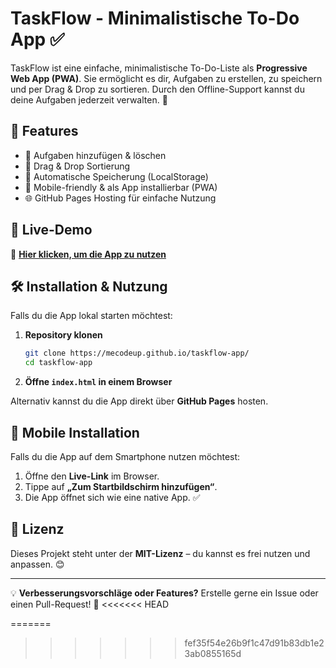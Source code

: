 # TaskFlow - Minimalistische To-Do App ✅

TaskFlow ist eine einfache, minimalistische To-Do-Liste als **Progressive Web App (PWA)**. Sie ermöglicht es dir, Aufgaben zu erstellen, zu speichern und per Drag & Drop zu sortieren. Durch den Offline-Support kannst du deine Aufgaben jederzeit verwalten. 🚀

## 📌 Features
- 📝 Aufgaben hinzufügen & löschen
- 📌 Drag & Drop Sortierung
- 💾 Automatische Speicherung (LocalStorage)
- 📱 Mobile-friendly & als App installierbar (PWA)
- 🌐 GitHub Pages Hosting für einfache Nutzung

## 🚀 Live-Demo
🔗 **[Hier klicken, um die App zu nutzen](https://mecodeup.github.io/taskflow-app/)**

## 🛠 Installation & Nutzung
Falls du die App lokal starten möchtest:

1. **Repository klonen**
   ```bash
   git clone https://mecodeup.github.io/taskflow-app/
   cd taskflow-app
   ```
2. **Öffne `index.html` in einem Browser**

Alternativ kannst du die App direkt über **GitHub Pages** hosten.

## 📲 Mobile Installation
Falls du die App auf dem Smartphone nutzen möchtest:
1. Öffne den **Live-Link** im Browser.
2. Tippe auf **„Zum Startbildschirm hinzufügen“**.
3. Die App öffnet sich wie eine native App. ✅

## 📜 Lizenz
Dieses Projekt steht unter der **MIT-Lizenz** – du kannst es frei nutzen und anpassen. 😊

---
💡 **Verbesserungsvorschläge oder Features?** Erstelle gerne ein Issue oder einen Pull-Request! 🚀
<<<<<<< HEAD

=======
>>>>>>> fef35f54e26b9f1c47d91b83db1e23ab0855165d
